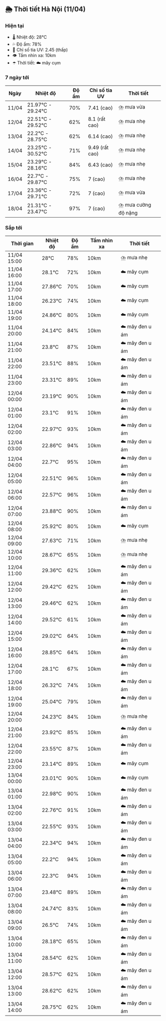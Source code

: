 ## 🌦️ Thời tiết Hà Nội (11/04)

### Hiện tại

- 🌡️ Nhiệt độ: 28℃
- 💦 Độ ẩm: 78%
- 🌟 Chỉ số tia UV: 2.45 (thấp)
- 👁️ Tầm nhìn xa: 10km
- ☂️ Thời tiết: ☁️ mây cụm

### 7 ngày tới

| Ngày | Nhiệt độ | Độ ẩm | Chỉ số tia UV | Thời tiết |
| --- | --- | --- | --- | --- |
| 11/04 | 21.97℃ - 29.24℃ | 70% | 7.41 (cao) | ⛈️ mưa vừa |
| 12/04 | 22.51℃ - 29.52℃ | 62% | 8.1 (rất cao) | ⛈️ mưa nhẹ |
| 13/04 | 22.2℃ - 28.75℃ | 62% | 6.14 (cao) | ⛈️ mưa nhẹ |
| 14/04 | 23.25℃ - 30.52℃ | 71% | 9.49 (rất cao) | ⛈️ mưa nhẹ |
| 15/04 | 23.29℃ - 28.16℃ | 84% | 6.43 (cao) | ⛈️ mưa nhẹ |
| 16/04 | 22.7℃ - 29.87℃ | 75% | 7 (cao) | ⛈️ mưa nhẹ |
| 17/04 | 23.36℃ - 29.71℃ | 72% | 7 (cao) | ⛈️ mưa vừa |
| 18/04 | 21.31℃ - 23.47℃ | 97% | 7 (cao) | ⛈️ mưa cường độ nặng |

### Sắp tới

| Thời gian | Nhiệt độ | Độ ẩm | Tầm nhìn xa | Thời tiết |
| --- | --- | --- | --- | --- |
| 11/04 15:00 | 28℃ | 78% | 10km | ⛈️ mưa nhẹ |
| 11/04 16:00 | 28.1℃ | 72% | 10km | ☁️ mây cụm |
| 11/04 17:00 | 27.86℃ | 70% | 10km | ☁️ mây cụm |
| 11/04 18:00 | 26.23℃ | 74% | 10km | ☁️ mây cụm |
| 11/04 19:00 | 24.86℃ | 80% | 10km | ☁️ mây cụm |
| 11/04 20:00 | 24.14℃ | 84% | 10km | ☁️ mây đen u ám |
| 11/04 21:00 | 23.8℃ | 87% | 10km | ☁️ mây đen u ám |
| 11/04 22:00 | 23.51℃ | 88% | 10km | ☁️ mây đen u ám |
| 11/04 23:00 | 23.31℃ | 89% | 10km | ☁️ mây đen u ám |
| 12/04 00:00 | 23.19℃ | 90% | 10km | ☁️ mây đen u ám |
| 12/04 01:00 | 23.1℃ | 91% | 10km | ☁️ mây đen u ám |
| 12/04 02:00 | 22.97℃ | 93% | 10km | ☁️ mây đen u ám |
| 12/04 03:00 | 22.86℃ | 94% | 10km | ☁️ mây đen u ám |
| 12/04 04:00 | 22.7℃ | 95% | 10km | ☁️ mây đen u ám |
| 12/04 05:00 | 22.51℃ | 96% | 10km | ☁️ mây đen u ám |
| 12/04 06:00 | 22.57℃ | 96% | 10km | ☁️ mây đen u ám |
| 12/04 07:00 | 23.88℃ | 90% | 10km | ☁️ mây đen u ám |
| 12/04 08:00 | 25.92℃ | 80% | 10km | ☁️ mây cụm |
| 12/04 09:00 | 27.63℃ | 71% | 10km | ⛈️ mưa nhẹ |
| 12/04 10:00 | 28.67℃ | 65% | 10km | ⛈️ mưa nhẹ |
| 12/04 11:00 | 29.36℃ | 62% | 10km | ☁️ mây đen u ám |
| 12/04 12:00 | 29.42℃ | 62% | 10km | ☁️ mây đen u ám |
| 12/04 13:00 | 29.46℃ | 62% | 10km | ☁️ mây đen u ám |
| 12/04 14:00 | 29.52℃ | 61% | 10km | ☁️ mây đen u ám |
| 12/04 15:00 | 29.02℃ | 64% | 10km | ☁️ mây đen u ám |
| 12/04 16:00 | 28.85℃ | 64% | 10km | ☁️ mây đen u ám |
| 12/04 17:00 | 28.1℃ | 67% | 10km | ☁️ mây đen u ám |
| 12/04 18:00 | 26.32℃ | 74% | 10km | ☁️ mây đen u ám |
| 12/04 19:00 | 25.04℃ | 79% | 10km | ☁️ mây đen u ám |
| 12/04 20:00 | 24.23℃ | 84% | 10km | ⛈️ mưa nhẹ |
| 12/04 21:00 | 23.92℃ | 85% | 10km | ☁️ mây đen u ám |
| 12/04 22:00 | 23.55℃ | 87% | 10km | ☁️ mây đen u ám |
| 12/04 23:00 | 23.14℃ | 89% | 10km | ☁️ mây cụm |
| 13/04 00:00 | 23.01℃ | 90% | 10km | ☁️ mây cụm |
| 13/04 01:00 | 22.98℃ | 90% | 10km | ☁️ mây đen u ám |
| 13/04 02:00 | 22.76℃ | 91% | 10km | ☁️ mây đen u ám |
| 13/04 03:00 | 22.55℃ | 93% | 10km | ☁️ mây đen u ám |
| 13/04 04:00 | 22.34℃ | 94% | 10km | ☁️ mây đen u ám |
| 13/04 05:00 | 22.2℃ | 94% | 10km | ☁️ mây đen u ám |
| 13/04 06:00 | 22.3℃ | 94% | 10km | ☁️ mây đen u ám |
| 13/04 07:00 | 23.48℃ | 89% | 10km | ☁️ mây đen u ám |
| 13/04 08:00 | 24.74℃ | 83% | 10km | ☁️ mây đen u ám |
| 13/04 09:00 | 26.5℃ | 74% | 10km | ☁️ mây đen u ám |
| 13/04 10:00 | 28.18℃ | 65% | 10km | ☁️ mây đen u ám |
| 13/04 11:00 | 28.54℃ | 62% | 10km | ☁️ mây đen u ám |
| 13/04 12:00 | 28.57℃ | 62% | 10km | ☁️ mây đen u ám |
| 13/04 13:00 | 28.62℃ | 62% | 10km | ☁️ mây đen u ám |
| 13/04 14:00 | 28.75℃ | 62% | 10km | ☁️ mây đen u ám |
